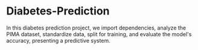 # Diabetes-Prediction
In this diabetes prediction project, we import dependencies, analyze the PIMA dataset, standardize data, split for training, and evaluate the model's accuracy, presenting a predictive system.
